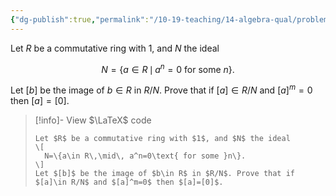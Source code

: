 ```yaml
---
{"dg-publish":true,"permalink":"/10-19-teaching/14-algebra-qual/problem-bank/ring-theory/quotienting-out-nilpotent-elements/","tags":["ring_theory"],"updated":"2025-03-13T14:34:10-07:00"}
---
```


Let $R$ be a commutative ring with $1$, and $N$ the ideal

$$N=\{a\in R\,\mid\, a^n=0\text{ for some }n\}.$$

Let $[b]$ be the image of $b\in R$ in $R/N$. Prove that if $[a]\in R/N$ and $[a]^m=0$ then $[a]=[0]$.

> [!info]- View $\LaTeX$ code
> ```
> Let $R$ be a commutative ring with $1$, and $N$ the ideal
> \[
>	N=\{a\in R\,\mid\, a^n=0\text{ for some }n\}.
> \]
> Let $[b]$ be the image of $b\in R$ in $R/N$. Prove that if $[a]\in R/N$ and $[a]^m=0$ then $[a]=[0]$.
> ```
